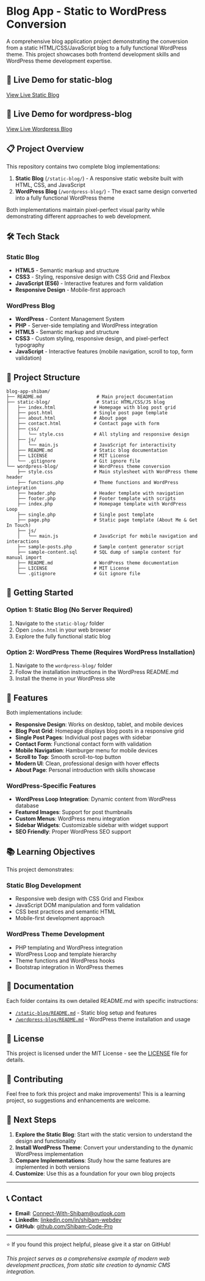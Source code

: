 # Blog App - Static to WordPress Conversion

A comprehensive blog application project demonstrating the conversion from a static HTML/CSS/JavaScript blog to a fully functional WordPress theme. This project showcases both frontend development skills and WordPress theme development expertise.

## 🚀 Live Demo for static-blog

[View Live Static Blog](https://static-blog-shibam.netlify.app)

## 🚀 Live Demo for wordpress-blog

[View Live Wordpress Blog](https://Shibam-Code-Pro.github.io/blog-app-shibam)

## 📋 Project Overview

This repository contains two complete blog implementations:

1. **Static Blog** (`/static-blog/`) - A responsive static website built with HTML, CSS, and JavaScript
2. **WordPress Blog** (`/wordpress-blog/`) - The exact same design converted into a fully functional WordPress theme

Both implementations maintain pixel-perfect visual parity while demonstrating different approaches to web development.

## 🛠️ Tech Stack

### Static Blog
- **HTML5** - Semantic markup and structure
- **CSS3** - Styling, responsive design with CSS Grid and Flexbox
- **JavaScript (ES6)** - Interactive features and form validation
- **Responsive Design** - Mobile-first approach

### WordPress Blog
- **WordPress** - Content Management System
- **PHP** - Server-side templating and WordPress integration
- **HTML5** - Semantic markup and structure
- **CSS3** - Custom styling, responsive design, and pixel-perfect typography
- **JavaScript** - Interactive features (mobile navigation, scroll to top, form validation)

## 📁 Project Structure

```
blog-app-shibam/
├── README.md                    # Main project documentation
├── static-blog/                 # Static HTML/CSS/JS blog
│   ├── index.html              # Homepage with blog post grid
│   ├── post.html               # Single post page template
│   ├── about.html              # About page
│   ├── contact.html            # Contact page with form
│   ├── css/
│   │   └── style.css           # All styling and responsive design
│   ├── js/
│   │   └── main.js             # JavaScript for interactivity
│   ├── README.md               # Static blog documentation
│   ├── LICENSE                 # MIT License
│   └── .gitignore              # Git ignore file
└── wordpress-blog/             # WordPress theme conversion
    ├── style.css               # Main stylesheet with WordPress theme header
    ├── functions.php           # Theme functions and WordPress integration
    ├── header.php              # Header template with navigation
    ├── footer.php              # Footer template with scripts
    ├── index.php               # Homepage template with WordPress Loop
    ├── single.php              # Single post template
    ├── page.php                # Static page template (About Me & Get In Touch)
    ├── js/
    │   └── main.js             # JavaScript for mobile navigation and interactions
    ├── sample-posts.php        # Sample content generator script
    ├── sample-content.sql      # SQL dump of sample content for manual import
    ├── README.md               # WordPress theme documentation
    ├── LICENSE                 # MIT License
    └── .gitignore              # Git ignore file
```

## 🚀 Getting Started

### Option 1: Static Blog (No Server Required)
1. Navigate to the `static-blog/` folder
2. Open `index.html` in your web browser
3. Explore the fully functional static blog

### Option 2: WordPress Theme (Requires WordPress Installation)
1. Navigate to the `wordpress-blog/` folder
2. Follow the installation instructions in the WordPress README.md
3. Install the theme in your WordPress site

## 📱 Features

Both implementations include:

- **Responsive Design**: Works on desktop, tablet, and mobile devices
- **Blog Post Grid**: Homepage displays blog posts in a responsive grid
- **Single Post Pages**: Individual post pages with sidebar
- **Contact Form**: Functional contact form with validation
- **Mobile Navigation**: Hamburger menu for mobile devices
- **Scroll to Top**: Smooth scroll-to-top button
- **Modern UI**: Clean, professional design with hover effects
- **About Page**: Personal introduction with skills showcase

### WordPress-Specific Features
- **WordPress Loop Integration**: Dynamic content from WordPress database
- **Featured Images**: Support for post thumbnails
- **Custom Menus**: WordPress menu integration
- **Sidebar Widgets**: Customizable sidebar with widget support
- **SEO Friendly**: Proper WordPress SEO support

## 📚 Learning Objectives

This project demonstrates:

### Static Blog Development
- Responsive web design with CSS Grid and Flexbox
- JavaScript DOM manipulation and form validation
- CSS best practices and semantic HTML
- Mobile-first development approach

### WordPress Theme Development
- PHP templating and WordPress integration
- WordPress Loop and template hierarchy
- Theme functions and WordPress hooks
- Bootstrap integration in WordPress themes

## 📄 Documentation

Each folder contains its own detailed README.md with specific instructions:

- [`/static-blog/README.md`](static-blog/README.md) - Static blog setup and features
- [`/wordpress-blog/README.md`](wordpress-blog/README.md) - WordPress theme installation and usage

## 📄 License

This project is licensed under the MIT License - see the [LICENSE](static-blog/LICENSE) file for details.

## 🤝 Contributing

Feel free to fork this project and make improvements! This is a learning project, so suggestions and enhancements are welcome.

## 🎯 Next Steps

1. **Explore the Static Blog**: Start with the static version to understand the design and functionality
2. **Install WordPress Theme**: Convert your understanding to the dynamic WordPress implementation
3. **Compare Implementations**: Study how the same features are implemented in both versions
4. **Customize**: Use this as a foundation for your own blog projects

---

## 📞 Contact

- **Email**: Connect-With-Shibam@outlook.com
- **LinkedIn**: [linkedin.com/in/shibam-webdev](https://linkedin.com/in/shibam-webdev)
- **GitHub**: [github.com/Shibam-Code-Pro](https://github.com/Shibam-Code-Pro)

---

⭐ If you found this project helpful, please give it a star on GitHub!

*This project serves as a comprehensive example of modern web development practices, from static site creation to dynamic CMS integration.*
